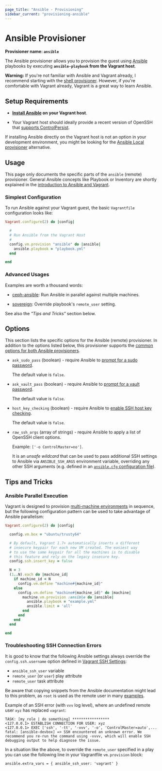 ```yaml
---
page_title: "Ansible - Provisioning"
sidebar_current: "provisioning-ansible"
---
```


# Ansible Provisioner

**Provisioner name: `ansible`**

The Ansible provisioner allows you to provision the guest using [Ansible](http://ansible.com) playbooks by executing **`ansible-playbook` from the Vagrant host**.

<div class="alert alert-warn">
  <p>
    <strong>Warning:</strong> If you're not familiar with Ansible and Vagrant already,
    I recommend starting with the <a href="/v2/provisioning/shell.html">shell
    provisioner</a>. However, if you're comfortable with Vagrant already, Vagrant
    is a great way to learn Ansible.
  </p>
</div>

## Setup Requirements

  - **[Install Ansible](http://docs.ansible.com/intro_installation.html#installing-the-control-machine) on your Vagrant host**.

  - Your Vagrant host should ideally provide a recent version of OpenSSH that [supports ControlPersist](http://docs.ansible.com/faq.html#how-do-i-get-ansible-to-reuse-connections-enable-kerberized-ssh-or-have-ansible-pay-attention-to-my-local-ssh-config-file).

If installing Ansible directly on the Vagrant host is not an option in your development environment, you might be looking for the <a href="/v2/provisioning/ansible_local.html">Ansible Local provisioner</a> alternative.

## Usage

This page only documents the specific parts of the `ansible` (remote) provisioner. General Ansible concepts like Playbook or Inventory are shortly explained in the [introduction to Ansible and Vagrant](/v2/provisioning/ansible_intro.html).

### Simplest Configuration

To run Ansible against your Vagrant guest, the basic `Vagrantfile` configuration looks like:

```ruby
Vagrant.configure(2) do |config|

  #
  # Run Ansible from the Vagrant Host
  #
  config.vm.provision "ansible" do |ansible|
    ansible.playbook = "playbook.yml"
  end

end
```

### Advanced Usages

Examples are worth a thousand words:

 - [ceph-ansible](https://github.com/ceph/ceph-ansible/blob/master/Vagrantfile): Run Ansible in parallel against multiple machines.

 - [sovereign](https://github.com/al3x/sovereign/blob/master/Vagrantfile): Override playbook's `remote_user` setting.

See also the *"Tips and Tricks"* section below.

##  Options

This section lists the specific options for the Ansible (remote) provisioner. In addition to the options listed below, this provisioner supports the [common options for both Ansible provisioners](/v2/provisioning/ansible_common.html).

- `ask_sudo_pass` (boolean) - require Ansible to [prompt for a sudo password](http://docs.ansible.com/intro_getting_started.html#remote-connection-information).

  The default value is `false`.

- `ask_vault_pass` (boolean) - require Ansible to [prompt for a vault password](http://docs.ansible.com/playbooks_vault.html#vault).

  The default value is `false`.

- `host_key_checking` (boolean) - require Ansible to [enable SSH host key checking](http://docs.ansible.com/intro_getting_started.html#host-key-checking).

  The default value is `false`.

- `raw_ssh_args` (array of strings) - require Ansible to apply a list of OpenSSH client options.

  Example: `['-o ControlMaster=no']`.

  It is an *unsafe wildcard* that can be used to pass additional SSH settings to Ansible via `ANSIBLE_SSH_ARGS` environment variable, overriding any other SSH arguments (e.g. defined in an [`ansible.cfg` configuration file](http://docs.ansible.com/intro_configuration.html#ssh-args)).

## Tips and Tricks

### Ansible Parallel Execution

Vagrant is designed to provision [multi-machine environments](/v2/multi-machine) in sequence, but the following configuration pattern can be used to take advantage of Ansible parallelism:

```ruby
Vagrant.configure(2) do |config|

  config.vm.box = "ubuntu/trusty64"

  # By default, Vagrant 1.7+ automatically inserts a different
  # insecure keypair for each new VM created. The easiest way
  # to use the same keypair for all the machines is to disable
  # this feature and rely on the legacy insecure key.
  config.ssh.insert_key = false

  N = 3
  (1..N).each do |machine_id|
    if machine_id < N
      config.vm.define "machine#{machine_id}"
    else
      config.vm.define "machine#{machine_id}" do |machine|
        machine.vm.provision :ansible do |ansible|
          ansible.playbook = "example.yml"
          ansible.limit = 'all'
        end
      end
    end
  end

end
```

### Troubleshooting SSH Connection Errors

It is good to know that the following Ansible settings always override the `config.ssh.username` option defined in [Vagrant SSH Settings](/v2/vagrantfile/ssh_settings.html):

* `ansible_ssh_user` variable
* `remote_user` (or `user`) play attribute
* `remote_user` task attribute

Be aware that copying snippets from the Ansible documentation might lead to this problem, as `root` is used as the remote user in many [examples](http://docs.ansible.com/playbooks_intro.html#hosts-and-users).

Example of an SSH error (with `vvv` log level), where an undefined remote user `xyz` has replaced `vagrant`:

```
TASK: [my_role | do something] *****************
<127.0.0.1> ESTABLISH CONNECTION FOR USER: xyz
<127.0.0.1> EXEC ['ssh', '-tt', '-vvv', '-o', 'ControlMaster=auto',...
fatal: [ansible-devbox] => SSH encountered an unknown error. We recommend you re-run the command using -vvvv, which will enable SSH debugging output to help diagnose the issue.
```

In a situation like the above, to override the `remote_user` specified in a play you can use the following line in your Vagrantfile `vm.provision` block:

```
ansible.extra_vars = { ansible_ssh_user: 'vagrant' }
```
